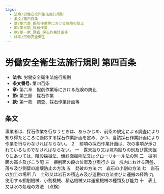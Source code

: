 ```yaml
---
tags:
  - 法令/労働安全衛生法施行規則
  - 条文/第四百条
  - 章/第六章_掘削作業等における危険の防止
  - 節/第三節_採石作業
  - 款/第一款_調査_採石作業計画等
  - 体系/労働安全衛生
---
```

# 労働安全衛生法施行規則 第四百条

- **法令:** 労働安全衛生法施行規則
- **条文番号:** 第四百条
- **章:** 第六章　掘削作業等における危険の防止
- **節:** 第三節　採石作業
- **款:** 第一款　調査、採石作業計画等

## 条文
事業者は、採石作業を行なうときは、あらかじめ、前条の規定による調査により知り得たところに適応する採石作業計画を定め、かつ、当該採石作業計画により作業を行なわなければならない。
２　前項の採石作業計画は、次の事項が示されているものでなければならない。
一　露天掘り又は坑内掘りの別及び露天掘りにあつては、階段採掘法、傾斜面掘削法又はグローリホール法の別
二　掘削面の高さ及びこう配
三　掘削面の段の位置及び奥行き
四　坑内における落盤、落ち及び側壁の崩壊防止の方法
五　発破の方法
六　岩石の小割の方法
七　岩石の加工の場所
八　土砂又は岩石の積込み及び運搬の方法並びに運搬の経路
九　使用する掘削機械、小割機械、積込機械又は運搬機械の種類及び能力
十　表土又は水の処理の方法
（点検）

